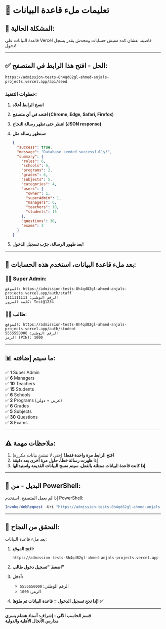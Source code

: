 # 🌱 تعليمات ملء قاعدة البيانات

## 🚨 **المشكلة الحالية:**
قاعدة البيانات على Vercel فاضية، عشان كده مفيش حسابات ومحدش يقدر يسجل دخول!

---

## ✅ **الحل - افتح هذا الرابط في المتصفح:**

```
https://admission-tests-8h4qd82gl-ahmed-anjals-projects.vercel.app/api/seed
```

### **خطوات التنفيذ:**

1. **انسخ الرابط أعلاه**
2. **افتحه في أي متصفح (Chrome, Edge, Safari, Firefox)**
3. **انتظر حتى تظهر رسالة النجاح (JSON response)**
4. **ستظهر رسالة مثل:**
   ```json
   {
     "success": true,
     "message": "Database seeded successfully!",
     "summary": {
       "roles": 6,
       "schools": 6,
       "programs": 2,
       "grades": 6,
       "subjects": 5,
       "categories": 4,
       "users": {
         "owner": 1,
         "superAdmin": 1,
         "managers": 6,
         "teachers": 10,
         "students": 15
       },
       "questions": 30,
       "exams": 3
     }
   }
   ```

5. **بعد ظهور الرسالة، جرّب تسجيل الدخول!**

---

## 🔐 **بعد ملء قاعدة البيانات، استخدم هذه الحسابات:**

### **👨‍💼 Super Admin:**
```
الموقع: https://admission-tests-8h4qd82gl-ahmed-anjals-projects.vercel.app/auth/staff
الرقم الوطني: 1111111111
كلمة المرور: Test@1234
```

### **👨‍🎓 طالب:**
```
الموقع: https://admission-tests-8h4qd82gl-ahmed-anjals-projects.vercel.app/auth/student
الرقم الوطني: 5555550000
الرمز (PIN): 1000
```

---

## 📊 **ما سيتم إضافته:**

✅ **1** Super Admin  
✅ **6** Managers  
✅ **10** Teachers  
✅ **15** Students  
✅ **6** Schools  
✅ **2** Programs (عربي + دولي)  
✅ **6** Grades  
✅ **5** Subjects  
✅ **30** Questions  
✅ **3** Exams  

---

## ⚠️ **ملاحظات مهمة:**

1. **افتح الرابط مرة واحدة فقط!** (حتى لا تنشئ بيانات مكررة)
2. **إذا ظهرت رسالة خطأ، حاول مرة أخرى بعد دقيقة**
3. **إذا كانت قاعدة البيانات ممتلئة بالفعل، سيتم مسح البيانات القديمة واستبدالها**

---

## 🔄 **البديل - من PowerShell:**

إذا لم يعمل المتصفح، استخدم PowerShell:

```powershell
Invoke-WebRequest -Uri "https://admission-tests-8h4qd82gl-ahmed-anjals-projects.vercel.app/api/seed" -Method GET
```

---

## 🎯 **التحقق من النجاح:**

بعد ملء قاعدة البيانات:

1. **افتح الموقع:**
   ```
   https://admission-tests-8h4qd82gl-ahmed-anjals-projects.vercel.app
   ```

2. **اضغط "تسجيل دخول طالب"**

3. **أدخل:**
   - الرقم الوطني: `5555550000`
   - الرمز: `1000`

4. **إذا نجح تسجيل الدخول = قاعدة البيانات تم ملؤها! ✅**

---

**قسم الحاسب الآلي - إشراف: أستاذ هشام يسري**  
**مدارس الأنجال الأهلية والدولية**


